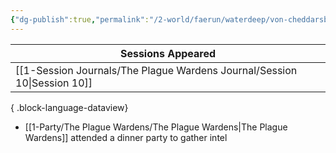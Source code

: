 ```yaml
---
{"dg-publish":true,"permalink":"/2-world/faerun/waterdeep/von-cheddarsburgh-estate/","created":"2025-03-12T22:26:32.155-04:00","updated":"2025-03-13T20:24:41.852-04:00"}
---
```


| Sessions Appeared                                                           |
| --------------------------------------------------------------------------- |
| [[1-Session Journals/The Plague Wardens Journal/Session 10\|Session 10]] |

{ .block-language-dataview}

- [[1-Party/The Plague Wardens/The Plague Wardens\|The Plague Wardens]] attended a dinner party to gather intel


